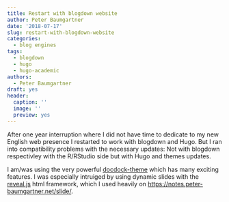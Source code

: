 ```yaml
---
title: Restart with blogdown website
author: Peter Baumgartner
date: '2018-07-17'
slug: restart-with-blogdown-website
categories:
  - blog engines
tags:
  - blogdown
  - hugo
  - hugo-academic
authors:
  - Peter Baumgartner
draft: yes
header:
  caption: ''
  image: ''
  preview: yes
---
```


After one year interruption where I did not have time to dedicate to my new English web presence I restarted to work with blogdown and Hugo. But I ran into compatibility problems with the necessary updates: Not with blogdown respectivley with the R/RStudio side but with Hugo and themes updates. 

<!--more-->

I am/was using the very powerful [docdock-theme](https://themes.gohugo.io/docdock/) which has many exciting features. I was especially intruiged by using dynamic slides with the [reveal.js](https://revealjs.com/#/) html framework, which I used heavily on https://notes.peter-baumgartner.net/slide/.


